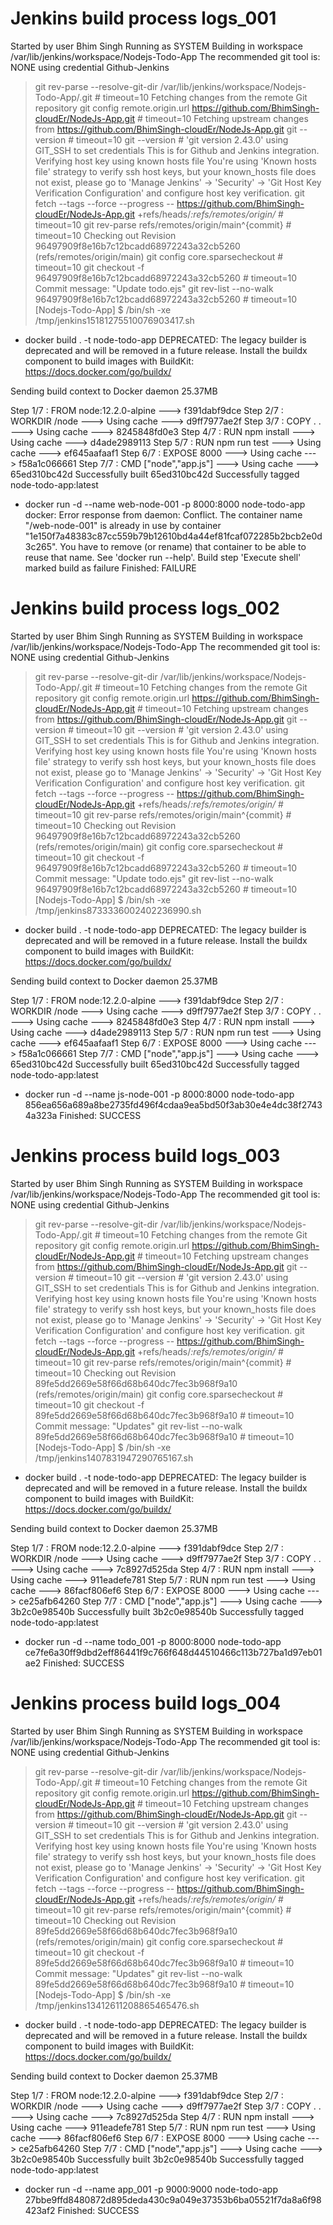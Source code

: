 # Jenkins build process logs_001

Started by user Bhim Singh
Running as SYSTEM
Building in workspace /var/lib/jenkins/workspace/Nodejs-Todo-App
The recommended git tool is: NONE
using credential Github-Jenkins
 > git rev-parse --resolve-git-dir /var/lib/jenkins/workspace/Nodejs-Todo-App/.git # timeout=10
Fetching changes from the remote Git repository
 > git config remote.origin.url https://github.com/BhimSingh-cloudEr/NodeJs-App.git # timeout=10
Fetching upstream changes from https://github.com/BhimSingh-cloudEr/NodeJs-App.git
 > git --version # timeout=10
 > git --version # 'git version 2.43.0'
using GIT_SSH to set credentials This is for Github and Jenkins integration.
Verifying host key using known hosts file
You're using 'Known hosts file' strategy to verify ssh host keys, but your known_hosts file does not exist, please go to 'Manage Jenkins' -> 'Security' -> 'Git Host Key Verification Configuration' and configure host key verification.
 > git fetch --tags --force --progress -- https://github.com/BhimSingh-cloudEr/NodeJs-App.git +refs/heads/*:refs/remotes/origin/* # timeout=10
 > git rev-parse refs/remotes/origin/main^{commit} # timeout=10
Checking out Revision 96497909f8e16b7c12bcadd68972243a32cb5260 (refs/remotes/origin/main)
 > git config core.sparsecheckout # timeout=10
 > git checkout -f 96497909f8e16b7c12bcadd68972243a32cb5260 # timeout=10
Commit message: "Update todo.ejs"
 > git rev-list --no-walk 96497909f8e16b7c12bcadd68972243a32cb5260 # timeout=10
[Nodejs-Todo-App] $ /bin/sh -xe /tmp/jenkins15181275510076903417.sh
+ docker build . -t node-todo-app
DEPRECATED: The legacy builder is deprecated and will be removed in a future release.
            Install the buildx component to build images with BuildKit:
            https://docs.docker.com/go/buildx/

Sending build context to Docker daemon  25.37MB

Step 1/7 : FROM node:12.2.0-alpine
 ---> f391dabf9dce
Step 2/7 : WORKDIR /node
 ---> Using cache
 ---> d9ff7977ae2f
Step 3/7 : COPY . .
 ---> Using cache
 ---> 8245848fd0e3
Step 4/7 : RUN npm install
 ---> Using cache
 ---> d4ade2989113
Step 5/7 : RUN npm run test
 ---> Using cache
 ---> ef645aafaaf1
Step 6/7 : EXPOSE 8000
 ---> Using cache
 ---> f58a1c066661
Step 7/7 : CMD ["node","app.js"]
 ---> Using cache
 ---> 65ed310bc42d
Successfully built 65ed310bc42d
Successfully tagged node-todo-app:latest
+ docker run -d --name web-node-001 -p 8000:8000 node-todo-app
docker: Error response from daemon: Conflict. The container name "/web-node-001" is already in use by container "1e150f7a48383c87cc559b79b12610bd4a44ef81fcaf072285b2bcb2e0d3c265". You have to remove (or rename) that container to be able to reuse that name.
See 'docker run --help'.
Build step 'Execute shell' marked build as failure
Finished: FAILURE


# Jenkins build process logs_002

Started by user Bhim Singh
Running as SYSTEM
Building in workspace /var/lib/jenkins/workspace/Nodejs-Todo-App
The recommended git tool is: NONE
using credential Github-Jenkins
 > git rev-parse --resolve-git-dir /var/lib/jenkins/workspace/Nodejs-Todo-App/.git # timeout=10
Fetching changes from the remote Git repository
 > git config remote.origin.url https://github.com/BhimSingh-cloudEr/NodeJs-App.git # timeout=10
Fetching upstream changes from https://github.com/BhimSingh-cloudEr/NodeJs-App.git
 > git --version # timeout=10
 > git --version # 'git version 2.43.0'
using GIT_SSH to set credentials This is for Github and Jenkins integration.
Verifying host key using known hosts file
You're using 'Known hosts file' strategy to verify ssh host keys, but your known_hosts file does not exist, please go to 'Manage Jenkins' -> 'Security' -> 'Git Host Key Verification Configuration' and configure host key verification.
 > git fetch --tags --force --progress -- https://github.com/BhimSingh-cloudEr/NodeJs-App.git +refs/heads/*:refs/remotes/origin/* # timeout=10
 > git rev-parse refs/remotes/origin/main^{commit} # timeout=10
Checking out Revision 96497909f8e16b7c12bcadd68972243a32cb5260 (refs/remotes/origin/main)
 > git config core.sparsecheckout # timeout=10
 > git checkout -f 96497909f8e16b7c12bcadd68972243a32cb5260 # timeout=10
Commit message: "Update todo.ejs"
 > git rev-list --no-walk 96497909f8e16b7c12bcadd68972243a32cb5260 # timeout=10
[Nodejs-Todo-App] $ /bin/sh -xe /tmp/jenkins8733336002402236990.sh
+ docker build . -t node-todo-app
DEPRECATED: The legacy builder is deprecated and will be removed in a future release.
            Install the buildx component to build images with BuildKit:
            https://docs.docker.com/go/buildx/

Sending build context to Docker daemon  25.37MB

Step 1/7 : FROM node:12.2.0-alpine
 ---> f391dabf9dce
Step 2/7 : WORKDIR /node
 ---> Using cache
 ---> d9ff7977ae2f
Step 3/7 : COPY . .
 ---> Using cache
 ---> 8245848fd0e3
Step 4/7 : RUN npm install
 ---> Using cache
 ---> d4ade2989113
Step 5/7 : RUN npm run test
 ---> Using cache
 ---> ef645aafaaf1
Step 6/7 : EXPOSE 8000
 ---> Using cache
 ---> f58a1c066661
Step 7/7 : CMD ["node","app.js"]
 ---> Using cache
 ---> 65ed310bc42d
Successfully built 65ed310bc42d
Successfully tagged node-todo-app:latest
+ docker run -d --name js-node-001 -p 8000:8000 node-todo-app
856ea656a689a8be2735fd496f4cdaa9ea5bd50f3ab30e4e4dc38f27434a323a
Finished: SUCCESS

# Jenkins process build logs_003

Started by user Bhim Singh
Running as SYSTEM
Building in workspace /var/lib/jenkins/workspace/Nodejs-Todo-App
The recommended git tool is: NONE
using credential Github-Jenkins
 > git rev-parse --resolve-git-dir /var/lib/jenkins/workspace/Nodejs-Todo-App/.git # timeout=10
Fetching changes from the remote Git repository
 > git config remote.origin.url https://github.com/BhimSingh-cloudEr/NodeJs-App.git # timeout=10
Fetching upstream changes from https://github.com/BhimSingh-cloudEr/NodeJs-App.git
 > git --version # timeout=10
 > git --version # 'git version 2.43.0'
using GIT_SSH to set credentials This is for Github and Jenkins integration.
Verifying host key using known hosts file
You're using 'Known hosts file' strategy to verify ssh host keys, but your known_hosts file does not exist, please go to 'Manage Jenkins' -> 'Security' -> 'Git Host Key Verification Configuration' and configure host key verification.
 > git fetch --tags --force --progress -- https://github.com/BhimSingh-cloudEr/NodeJs-App.git +refs/heads/*:refs/remotes/origin/* # timeout=10
 > git rev-parse refs/remotes/origin/main^{commit} # timeout=10
Checking out Revision 89fe5dd2669e58f66d68b640dc7fec3b968f9a10 (refs/remotes/origin/main)
 > git config core.sparsecheckout # timeout=10
 > git checkout -f 89fe5dd2669e58f66d68b640dc7fec3b968f9a10 # timeout=10
Commit message: "Updates"
 > git rev-list --no-walk 89fe5dd2669e58f66d68b640dc7fec3b968f9a10 # timeout=10
[Nodejs-Todo-App] $ /bin/sh -xe /tmp/jenkins1407831947290765167.sh
+ docker build . -t node-todo-app
DEPRECATED: The legacy builder is deprecated and will be removed in a future release.
            Install the buildx component to build images with BuildKit:
            https://docs.docker.com/go/buildx/

Sending build context to Docker daemon  25.37MB

Step 1/7 : FROM node:12.2.0-alpine
 ---> f391dabf9dce
Step 2/7 : WORKDIR /node
 ---> Using cache
 ---> d9ff7977ae2f
Step 3/7 : COPY . .
 ---> Using cache
 ---> 7c8927d525da
Step 4/7 : RUN npm install
 ---> Using cache
 ---> 911eadefe781
Step 5/7 : RUN npm run test
 ---> Using cache
 ---> 86facf806ef6
Step 6/7 : EXPOSE 8000
 ---> Using cache
 ---> ce25afb64260
Step 7/7 : CMD ["node","app.js"]
 ---> Using cache
 ---> 3b2c0e98540b
Successfully built 3b2c0e98540b
Successfully tagged node-todo-app:latest
+ docker run -d --name todo_001 -p 8000:8000 node-todo-app
ce7fe6a30ff9dbd2eff86441f9c766f648d44510466c113b727ba1d97eb01ae2
Finished: SUCCESS


# Jenkins process build logs_004

Started by user Bhim Singh
Running as SYSTEM
Building in workspace /var/lib/jenkins/workspace/Nodejs-Todo-App
The recommended git tool is: NONE
using credential Github-Jenkins
 > git rev-parse --resolve-git-dir /var/lib/jenkins/workspace/Nodejs-Todo-App/.git # timeout=10
Fetching changes from the remote Git repository
 > git config remote.origin.url https://github.com/BhimSingh-cloudEr/NodeJs-App.git # timeout=10
Fetching upstream changes from https://github.com/BhimSingh-cloudEr/NodeJs-App.git
 > git --version # timeout=10
 > git --version # 'git version 2.43.0'
using GIT_SSH to set credentials This is for Github and Jenkins integration.
Verifying host key using known hosts file
You're using 'Known hosts file' strategy to verify ssh host keys, but your known_hosts file does not exist, please go to 'Manage Jenkins' -> 'Security' -> 'Git Host Key Verification Configuration' and configure host key verification.
 > git fetch --tags --force --progress -- https://github.com/BhimSingh-cloudEr/NodeJs-App.git +refs/heads/*:refs/remotes/origin/* # timeout=10
 > git rev-parse refs/remotes/origin/main^{commit} # timeout=10
Checking out Revision 89fe5dd2669e58f66d68b640dc7fec3b968f9a10 (refs/remotes/origin/main)
 > git config core.sparsecheckout # timeout=10
 > git checkout -f 89fe5dd2669e58f66d68b640dc7fec3b968f9a10 # timeout=10
Commit message: "Updates"
 > git rev-list --no-walk 89fe5dd2669e58f66d68b640dc7fec3b968f9a10 # timeout=10
[Nodejs-Todo-App] $ /bin/sh -xe /tmp/jenkins13412611208865465476.sh
+ docker build . -t node-todo-app
DEPRECATED: The legacy builder is deprecated and will be removed in a future release.
            Install the buildx component to build images with BuildKit:
            https://docs.docker.com/go/buildx/

Sending build context to Docker daemon  25.37MB

Step 1/7 : FROM node:12.2.0-alpine
 ---> f391dabf9dce
Step 2/7 : WORKDIR /node
 ---> Using cache
 ---> d9ff7977ae2f
Step 3/7 : COPY . .
 ---> Using cache
 ---> 7c8927d525da
Step 4/7 : RUN npm install
 ---> Using cache
 ---> 911eadefe781
Step 5/7 : RUN npm run test
 ---> Using cache
 ---> 86facf806ef6
Step 6/7 : EXPOSE 8000
 ---> Using cache
 ---> ce25afb64260
Step 7/7 : CMD ["node","app.js"]
 ---> Using cache
 ---> 3b2c0e98540b
Successfully built 3b2c0e98540b
Successfully tagged node-todo-app:latest
+ docker run -d --name app_001 -p 9000:9000 node-todo-app
27bbe9ffd8480872d895deda430c9a049e37353b6ba05521f7da8a6f98423af2
Finished: SUCCESS